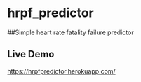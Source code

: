 # hrpf_predictor
##Simple heart rate fatality failure predictor
## Live Demo
https://hrpfpredictor.herokuapp.com/
